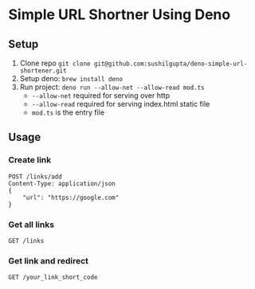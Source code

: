 # Simple URL Shortner Using Deno

## Setup

1. Clone repo `git clone git@github.com:sushilgupta/deno-simple-url-shortener.git`
1. Setup deno: `brew install deno`
1. Run project: `deno run --allow-net --allow-read mod.ts`
   - `--allow-net` required for serving over http
   - `--allow-read` required for serving index.html static file
   - `mod.ts` is the entry file

## Usage

### Create link

```
POST /links/add
Content-Type: application/json
{
    "url": "https://google.com"
}
```

### Get all links

```
GET /links
```

### Get link and redirect

```
GET /your_link_short_code
```
